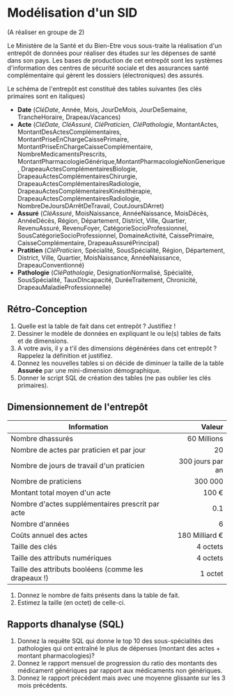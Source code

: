 # Modélisation d'un SID

(A réaliser en groupe de 2)

Le Ministère de la Santé et du Bien-Etre vous sous-traite la réalisation d'un entrepôt de données pour réaliser des études sur les dépenses de santé dans son pays. Les bases de production de cet entrepôt sont les systèmes d'information des centres de sécurité sociale et des assurances santé complémentaire qui gèrent les dossiers (électroniques) des assurés.

Le schéma de l'entrepôt est constitué des tables suivantes (les clés primaires sont en italiques)

- **Date** (*CléDate*, Année, Mois, JourDeMois, JourDeSemaine, TrancheHoraire, DrapeauVacances)
- **Acte** (*CléDate, CléAssuré, CléPraticien, CléPathologie*, MontantActes, MontantDesActesComplémentaires, MontantPriseEnChargeCaissePrimaire, MontantPriseEnChargeCaisseComplémentaire, NombreMedicamentsPrescrits, MontantPharmacologieGénérique,MontantPharmacologieNonGenerique, DrapeauActesComplémentairesBiologie, DrapeauActesComplémentairesChirurgie, DrapeauActesComplémentairesRadiologie, DrapeauActesComplémentairesKinésithérapie, DrapeauActesComplémentairesRadiologie, NombreDeJoursDArrêtDeTravail, CoutJoursDArret)
- **Assuré** (*CléAssuré*, MoisNaissance, AnnéeNaissance, MoisDécès, AnnéeDécès, Région, Département, District, Ville, Quartier, RevenuAssuré, RevenuFoyer, CatégorieSocioProfessionnel, SousCatégorieSocioProfessionnel, DomaineActivité, CaissePrimaire, CaisseComplémentaire, DrapeauAssuréPrincipal)
- **Pratitien** (*CléPraticien*, Spécialité, SousSpécialité, Région, Département, District, Ville, Quartier, MoisNaissance, AnnéeNaissance, DrapeauConventionné)
- **Pathologie** (*CléPathologie*, DesignationNormalisé, Spécialité, SousSpécialité, TauxDIncapacité, DuréeTraitement, Chronicité, DrapeauMaladieProfessionnelle)

## Rétro-Conception

1. Quelle est la table de fait dans cet entrepôt ? Justifiez !
2. Dessiner le modèle de données en expliquant le ou le(s) tables de faits et de dimensions.
3. A votre avis, il y a t'il des dimensions dégénérées dans cet entrepôt ? Rappelez la définition et justifiez.
4. Donnez les nouvelles tables si on décide de diminuer la taille de la table **Assurée** par une mini-dimension démographique.
5. Donner le script SQL de création des tables (ne pas oublier les clés primaires).

## Dimensionnement de l'entrepôt

| Information | Valeur |
| - | -: |
| Nombre dhassurés                                     | 60 Millions |
| Nombre de actes par praticien et par jour            | 20 |
| Nombre de jours de travail d'un praticien            | 300 jours par an |
| Nombre de praticiens                                 | 300 000 |
| Montant total moyen d'un acte                        | 100 € |
| Nombre d'actes supplémentaires prescrit par acte     | 0.1 |
| Nombre d'années                                      | 6 |
| Coûts annuel des actes                               | 180 Milliard € |
| Taille des clés                                      | 4 octets |
| Taille des attributs numériques                      | 4 octets |
| Taille des attributs booléens (comme les drapeaux !) | 1 octet |

1. Donnez le nombre de faits présents dans la table de fait.
1. Estimez la taille (en octet) de celle-ci.

## Rapports dhanalyse (SQL)

1. Donnez la requête SQL qui donne le top 10 des sous-spécialités des pathologies qui ont entraîné le plus de dépenses (montant des actes + montant pharmacologies)?
1. Donnez le rapport mensuel de progression du ratio des montants des médicament génériques par rapport aux médicaments non génériques.
1. Donnez le rapport précédent mais avec une moyenne glissante sur les 3 mois précédents.
